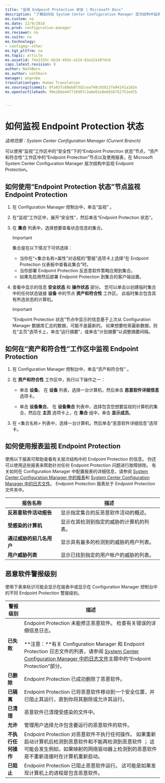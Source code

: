 ```yaml
---
title: "监视 Endpoint Protection 状态 | Microsoft Docs"
description: "了解如何在 System Center Configuration Manager 层次结构中监视 Endpoint Protection。"
ms.custom: na
ms.date: 12/9/2016
ms.prod: configuration-manager
ms.reviewer: na
ms.suite: na
ms.technology:
- configmgr-other
ms.tgt_pltfrm: na
ms.topic: article
ms.assetid: f4a1335c-bb3d-493e-a124-83a32a107dc8
caps.latest.revision: 8
author: NathBarn
ms.author: nathbarn
manager: angrobe
translationtype: Human Translation
ms.sourcegitcommit: 0fa837c68eb073d2ceaf48c938137a94141a102e
ms.openlocfilehash: 99e266e44f718d97c2a6e61e8e6816752751ed7b


---
```

# <a name="how-to-monitor-endpoint-protection-status"></a>如何监视 Endpoint Protection 状态

*适用范围：System Center Configuration Manager (Current Branch)*

可以使用“监视”工作区中的“安全性”下的“Endpoint Protection 状态”节点，“资产和符合性”工作区中的“Endpoint Protection”节点以及使用报表，在 Microsoft System Center Configuration Manager 层次结构中监视 Endpoint Protection。  

##  <a name="a-namebkmk1a-how-to-monitor-endpoint-protection-by-using-the-endpoint-protection-status-node"></a><a name="BKMK_1"></a>如何使用“Endpoint Protection 状态”节点监视 Endpoint Protection  

1.  在 Configuration Manager 控制台中，单击“监视” 。  

2.  在“监视”工作区中，展开“安全性”，然后单击“Endpoint Protection 状态”。  

3.  在 **集合** 列表中，选择想要查看状态信息的集合。  

    > [!IMPORTANT]  
    >  集合是在以下情况下可供选择：  
    >   
    >  -   当你在“<集合名称\>属性”对话框的“警报”选项卡上选择“在 Endpoint Protection 仪表板中查看此集合”时。  
    > -   当你部署 Endpoint Protection 反恶意软件策略应用到集合。  
    > -   如果先启用然后部署 Endpoint Protection 到集合的客户端设置。  

4.  查看中显示的信息 **安全状态** 和 **操作状态** 部分。 您可以单击以创建临时集合中的任何状态链接 **设备** 中的节点 **资产和符合性** 工作区。 此临时集合包含具有所选状态的计算机。  

    > [!IMPORTANT]  
    >  “Endpoint Protection 状态”节点中显示的信息基于上次从 Configuration Manager 数据库汇总的数据，可能不是最新的。 如果想要检索最新数据，则在“主页”选项卡上，单击“运行摘要”，或单击“计划摘要”以调整摘要间隔。  

##  <a name="a-namebkmk2a-how-to-monitor-endpoint-protection-in-the-assets-and-compliance-workspace"></a><a name="BKMK_2"></a>如何在“资产和符合性”工作区中监视 Endpoint Protection  

1.  在 Configuration Manager 控制台中，单击“资产和符合性” 。  

2.  在 **资产和符合性** 工作区中，执行以下操作之一：  

    -   单击 **设备**。 在 **设备** 列表，选择一台计算机，然后单击 **恶意软件详细信息** 选项卡。  

    -   单击 **设备集合**。 在 **设备集合** 列表中，选择包含您想要监视的计算机的集合，然后在 **主页** 选项卡上，在 **集合** 组中，单击 **显示成员**。  

3.  在 <集合名称\> 列表中，选择一台计算机，然后单击“恶意软件详细信息”选项卡。  

##  <a name="a-namebkmk3a-how-to-monitor-endpoint-protection-by-using-reports"></a><a name="BKMK_3"></a>如何使用报表监视 Endpoint Protection  
 使用以下报表可帮助查看有关层次结构中的 Endpoint Protection 的信息。 你还可以使用这些报表来帮助针对任何 Endpoint Protection 问题进行故障排除。 有关如何在 Configuration Manager 中配置报表的详细信息，请参阅 [System Center Configuration Manager 中的报表](../../core/servers/manage/reporting.md)和 [System Center Configuration Manager 中的日志文件](../../core/plan-design/hierarchy/log-files.md)。 Endpoint Protection 报表处于 Endpoint Protection 文件夹中。  

|报告名称|描述|  
|-----------------|-----------------|  
|**反恶意软件活动报告**|显示指定集合的反恶意软件活动的概述。|  
|**受感染的计算机**|显示在其检测到指定的威胁的计算机的列表。|  
|**通过威胁的前几名用户**|显示具有最多的检测到的威胁的用户列表。|  
|**用户威胁列表**|显示已找到指定的用户帐户的威胁的列表。|  

## <a name="malware-alert-levels"></a>恶意软件警报级别  
 使用下表来标识可能会显示在报表中或显示在 Configuration Manager 控制台中的不同 Endpoint Protection 警报级别。  

|警报级别|描述|  
|-----------------|-----------------|  
|**已失败**|Endpoint Protection 未能修正恶意软件。 检查有关错误的详细信息日志。<br /><br /> **注意：**有关 Configuration Manager 和 Endpoint Protection 日志文件的列表，请参阅 [System Center Configuration Manager 中的日志文件](../../core/plan-design/hierarchy/log-files.md)主题中的“Endpoint Protection”部分。|  
|**已删除**|Endpoint Protection 已成功删除了恶意软件。|  
|**已隔离**|Endpoint Protection 已将恶意软件移动到一个安全位置，并已阻止其运行，直到你将其删除或允许其运行。|  
|**已清理**|恶意软件已清理受感染的文件中。|  
|**允许**|管理用户选择允许包含要运行的恶意软件的软件。|  
|**不执行任何操作**|Endpoint Protection 对恶意软件不执行任何操作。 如果重新启动计算机后检测到恶意软件和不能再检测到恶意软件 ； 这可能会发生例如，如果映射的网络驱动器上检测到的恶意软件是不重新连接时在计算机重新启动。|  
|**已阻止**|Endpoint Protection 已阻止恶意软件运行。 这可能是如果发现计算机上的进程是包含恶意软件。|



<!--HONumber=Jan17_HO4-->


